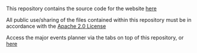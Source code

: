 This repository contains the source code for the website [here](https://alvinye9.github.io/bolc_25-012.github.io/)

All public use/sharing of the files contained within this repository must be in accordance with the [Apache 2.0 License](https://www.apache.org/licenses/LICENSE-2.0)

Access the major events planner via the tabs on top of this repository, or [here](https://github.com/users/alvinye9/projects/3)
